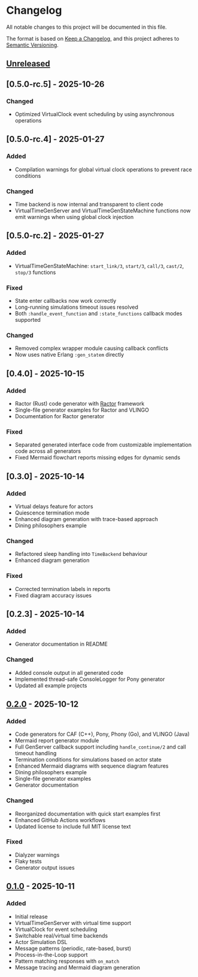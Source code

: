 # Changelog

All notable changes to this project will be documented in this file.

The format is based on [Keep a Changelog](https://keepachangelog.com/en/1.0.0/),
and this project adheres to
[Semantic Versioning](https://semver.org/spec/v2.0.0.html).

## [Unreleased]

## [0.5.0-rc.5] - 2025-10-26

### Changed

- Optimized VirtualClock event scheduling by using asynchronous operations

## [0.5.0-rc.4] - 2025-01-27

### Added

- Compilation warnings for global virtual clock operations to prevent race conditions

### Changed

- Time backend is now internal and transparent to client code
- VirtualTimeGenServer and VirtualTimeGenStateMachine functions now emit warnings when using global clock injection

## [0.5.0-rc.2] - 2025-01-27

### Added

- VirtualTimeGenStateMachine: `start_link/3`, `start/3`, `call/3`, `cast/2`, `stop/3` functions

### Fixed

- State enter callbacks now work correctly
- Long-running simulations timeout issues resolved
- Both `:handle_event_function` and `:state_functions` callback modes supported

### Changed

- Removed complex wrapper module causing callback conflicts
- Now uses native Erlang `:gen_statem` directly

## [0.4.0] - 2025-10-15

### Added

- Ractor (Rust) code generator with [Ractor](https://github.com/slawlor/ractor) framework
- Single-file generator examples for Ractor and VLINGO
- Documentation for Ractor generator

### Fixed

- Separated generated interface code from customizable implementation code across all generators
- Fixed Mermaid flowchart reports missing edges for dynamic sends

## [0.3.0] - 2025-10-14

### Added

- Virtual delays feature for actors
- Quiescence termination mode
- Enhanced diagram generation with trace-based approach
- Dining philosophers example

### Changed

- Refactored sleep handling into `TimeBackend` behaviour
- Enhanced diagram generation

### Fixed

- Corrected termination labels in reports
- Fixed diagram accuracy issues

## [0.2.3] - 2025-10-14

### Added

- Generator documentation in README

### Changed

- Added console output in all generated code
- Implemented thread-safe ConsoleLogger for Pony generator
- Updated all example projects

## [0.2.0] - 2025-10-12

### Added

- Code generators for CAF (C++), Pony, Phony (Go), and VLINGO (Java)
- Mermaid report generator module
- Full GenServer callback support including `handle_continue/2` and call timeout handling
- Termination conditions for simulations based on actor state
- Enhanced Mermaid diagrams with sequence diagram features
- Dining philosophers example
- Single-file generator examples
- Generator documentation

### Changed

- Reorganized documentation with quick start examples first
- Enhanced GitHub Actions workflows
- Updated license to include full MIT license text

### Fixed

- Dialyzer warnings
- Flaky tests
- Generator output issues

## [0.1.0] - 2025-10-11

### Added

- Initial release
- VirtualTimeGenServer with virtual time support
- VirtualClock for event scheduling
- Switchable real/virtual time backends
- Actor Simulation DSL
- Message patterns (periodic, rate-based, burst)
- Process-in-the-Loop support
- Pattern matching responses with `on_match`
- Message tracing and Mermaid diagram generation

[Unreleased]:
  https://github.com/d-led/gen_server_virtual_time/compare/v0.2.0...HEAD
[0.2.4]:
  https://github.com/d-led/gen_server_virtual_time/compare/v0.2.3...v0.2.4
[0.2.0]:
  https://github.com/d-led/gen_server_virtual_time/compare/v0.1.0...v0.2.0
[0.1.0]: https://github.com/d-led/gen_server_virtual_time/releases/tag/v0.1.0
